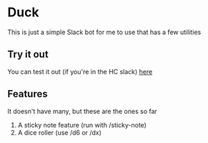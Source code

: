 # Duck
This is just a simple Slack bot for me to use that has a few utilities

## Try it out
You can test it out (if you're in the HC slack) [here](https://hackclub.slack.com/archives/C09ETD04JH1)

## Features
It doesn't have many, but these are the ones so far
1. A sticky note feature (run with /sticky-note)
2. A dice roller (use /d6 or /dx)
